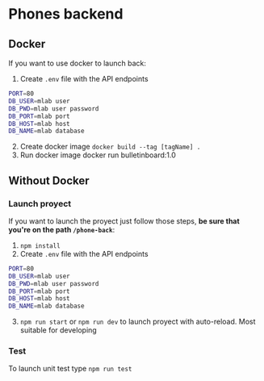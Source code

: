 # Phones backend

## Docker
If you want to use docker to launch back:
1. Create `.env` file with the API endpoints 
``` bash
PORT=80
DB_USER=mlab user
DB_PWD=mlab user password
DB_PORT=mlab port
DB_HOST=mlab host
DB_NAME=mlab database
```
2. Create docker image `docker build --tag [tagName] .`
3. Run docker image docker run bulletinboard:1.0

## Without Docker
### Launch proyect
If you want to launch the proyect just follow those steps, **be sure that you're on the path `/phone-back`**:

1. `npm install`
2. Create `.env` file with the API endpoints 
``` bash
PORT=80
DB_USER=mlab user
DB_PWD=mlab user password
DB_PORT=mlab port
DB_HOST=mlab host
DB_NAME=mlab database
```
3. `npm run start` or `npm run dev` to launch proyect with auto-reload. Most suitable for developing

### Test
To launch unit test type `npm run test`